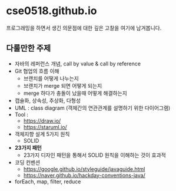 # cse0518.github.io
프로그래밍을 하면서 생긴 의문점에 대한 깊은 고찰을 여기에 남겨봅니다.

## 다룰만한 주제
- 자바의 레퍼런스 개념, call by value & call by reference
- Git 협업의 흐름 이해
  - 브랜치를 어떻게 나누는지
  - 브랜치가 merge 되면 어떻게 되는지
  - merge 하다가 충돌이 났을때 어떻게 해결하는지
- 캡슐화, 상속성, 추상화, 다형성
- UML : class diagram (객체간의 연관관계를 설명하기 위한 다이어그램)
- Tool :
  - https://draw.io/
  - https://staruml.io/
- 객체지향 설계 5가지 원칙
  - SOLID
- **23가지 패턴**
  - 23가지 디자인 패턴을 통해서 SOLID 원칙을 이해하는 것이 효과적
- 코딩 컨벤션
  - https://google.github.io/styleguide/javaguide.html
  - https://naver.github.io/hackday-conventions-java/
- forEach, map, filter, reduce